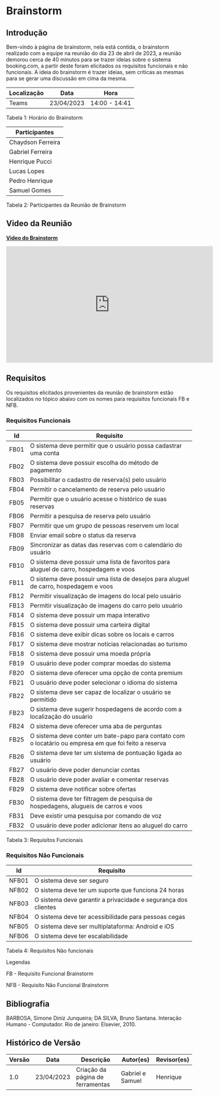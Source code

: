 # Brainstorm

## Introdução

Bem-vindo à página de brainstorm, nela está contida, o brainstorm realizado com a equipe na reunião do dia 23 de abril de 2023, a reunião demorou cerca de 40 minutos para se trazer ideias sobre o sistema booking.com, a partir deste foram elicitados os requisitos funcionais e não funcionais. A ideia do brainstorm é trazer ideias, sem criticas as mesmas para se gerar uma discussão em cima da mesma.

| Localização | Data       | Hora          |
| ------------- | ---------- | ------------- |
| Teams         | 23/04/2023 | 14:00 - 14:41 |

Tabela 1: Horário do Brainstorm

| Participantes     |
| ----------------- |
| Chaydson Ferreira |
| Gabriel Ferreira  |
| Henrique Pucci    |
| Lucas Lopes       |
| Pedro Henrique    |
| Samuel Gomes      |

Tabela 2: Participantes da Reunião de Brainstorm

## Video da Reunião

**[Video do Brainstorm](https://youtu.be/_ClVvGYA8Bk)**

<iframe width="560" height="315" src="https://www.youtube.com/embed/_ClVvGYA8Bk" title="YouTube video player" frameborder="0" allow="accelerometer; autoplay; clipboard-write; encrypted-media; gyroscope; picture-in-picture; web-share" allowfullscreen></iframe>

## Requisitos

Os requisitos elicitados provenientes da reunião de brainstorm estão localizados no tópico abaixo com os nomes para requisitos funcionais FB e NFB.

### Requisitos Funcionais

| Id   | Requisito                                                                                              |
| ---- | ------------------------------------------------------------------------------------------------------ |
| FB01 | O sistema deve permitir que o usuário possa cadastrar uma conta                                       |
| FB02 | O sistema deve possuir escolha do método de pagamento                                                 |
| FB03 | Possibilitar o cadastro de reserva(s) pelo usuário                                                    |
| FB04 | Permitir o cancelamento de reserva pelo usuário                                                       |
| FB05 | Permitir que o usuário acesse o histórico de suas reservas                                           |
| FB06 | Permitir a pesquisa de reserva pelo usuário                                                           |
| FB07 | Permitir que um grupo de pessoas reservem um local                                                     |
| FB08 | Enviar email sobre o status da reserva                                                                 |
| FB09 | Sincronizar as datas das reservas com o calendário do usuário                                        |
| FB10 | O sistema deve possuir uma lista de favoritos para aluguel de carro, hospedagem e voos                |
| FB11 | O sistema deve possuir uma lista de desejos para aluguel de carro, hospedagem e voos                   |
| FB12 | Permitir visualização de imagens do local pelo usuário                                              |
| FB13 | Permitir visualização de imagens do carro pelo usuário                                              |
| FB14 | O sistema deve possuir um mapa interativo                                                              |
| FB15 | O sistema deve possuir uma carteira digital                                                            |
| FB16 | O sistema deve exibir dicas sobre os locais e carros                                                   |
| FB17 | O sistema deve mostrar notícias relacionadas ao turismo                                               |
| FB18 | O sistema deve possuir uma moeda própria                                                              |
| FB19 | O usuário deve poder comprar moedas do sistema                                                        |
| FB20 | O sistema deve oferecer uma opção de conta premium                                                   |
| FB21 | O usuário deve poder selecionar o idioma do sistema                                                   |
| FB22 | O sistema deve ser capaz de localizar o usuário se permitido                                          |
| FB23 | O sistema deve sugerir hospedagens de acordo com a localização do usuário                           |
| FB24 | O sistema deve oferecer uma aba de perguntas                                                           |
| FB25 | O sistema deve conter um bate-papo para contato com o locatário ou empresa em que foi feito a reserva |
| FB26 | O sistema deve ter um sistema de pontuação ligada ao usuário                                        |
| FB27 | O usuário deve poder denunciar contas                                                                 |
| FB28 | O usuário deve poder avaliar e comentar reservas                                                      |
| FB29 | O sistema deve notificar sobre ofertas                                                                 |
| FB30 | O sistema deve ter filtragem de pesquisa de hospedagens, alugueis de carros e voos                     |
| FB31 | Deve existir uma pesquisa por comando de voz                                                           |
| FB32 | O usuário deve poder adicionar itens ao aluguel do carro                                              |

Tabela 3: Requisitos Funcionais

### Requisitos Não Funcionais

| Id    | Requisito                                                       |
| ----- | --------------------------------------------------------------- |
| NFB01 | O sistema deve ser seguro                                       |
| NFB02 | O sistema deve ter um suporte que funciona 24 horas             |
| NFB03 | O sistema deve garantir a privacidade e segurança dos clientes |
| NFB04 | O sistema deve ter acessibilidade para pessoas cegas            |
| NFB05 | O sistema deve ser multiplataforma: Android e iOS               |
| NFB06 | O sistema deve ter escalabilidade                               |

Tabela 4: Requisitos Não funcionais

Legendas

FB - Requisito Funcional Brainstorm

NFB -  Requisito Não Funcional Brainstorm

## Bibliografia

BARBOSA, Simone Diniz Junqueira; DA SILVA, Bruno Santana. Interação Humano - Computador. Rio de janeiro: Elsevier, 2010.

## Histórico de Versão

| Versão | Data       | Descrição                         | Autor(es)        | Revisor(es) |
| ------- | ---------- | ----------------------------------- | ---------------- | ----------- |
| 1.0     | 23/04/2023 | Criação da página de ferramentas | Gabriel e Samuel | Henrique    |
